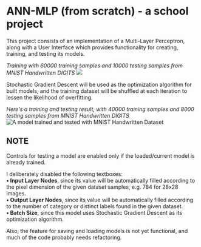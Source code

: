 # ANN-MLP (from scratch) - a school project
This project consists of an implementation of a Multi-Layer Perceptron, along with a User Interface which provides functionality for creating, training, and testing its models.

*Training with 60000 training samples and 10000 testing samples from MNIST Handwritten DIGITS*
![](https://github.com/JBhrayn/NN_PROGLAN/blob/main/Resources/Test/On%20Training.png)

Stochastic Gradient Descent will be used as the optimization algorithm for built models, and the training dataset will be shuffled at each iteration to lessen the likelihood of overfitting.

*Here's a training and testing result, with 40000 training samples and 8000 testing samples from MNIST Handwritten DIGITS*
![A model trained and tested with MNIST Handwritten Dataset](https://github.com/JBhrayn/NN_PROGLAN/blob/main/Resources/Test/Manual%20Testing%20After%20Training%20and%20Testing.png)

## NOTE
Controls for testing a model are enabled only if the loaded/current model is already trained.

I deliberately disabled the following textboxes:  
**• Input Layer Nodes**, since its value will be automatically filled according to the pixel dimension of the given dataset samples, e.g. 784 for 28x28 images.  
**• Output Layer Nodes**, since its value will be automatically filled according to the number of category or distinct labels found in the given dataset.  
**• Batch Size**, since this model uses Stochastic Gradient Descent as its optimization algorithm.  

Also, the feature for saving and loading models is not yet functional, and much of the code probably needs refactoring.
